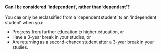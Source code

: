 ####  Can I be considered ‘independent’, rather than ‘dependent’?

You can only be reclassified from a ‘dependent student’ to an ‘independent
student’ when you:

  * Progress from further education to higher education, or 
  * Have a 3-year break in your studies, or 
  * Are returning as a second-chance student after a 3-year break in your studies. 
